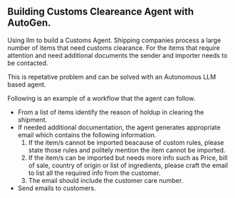 ## Building Customs Cleareance Agent with AutoGen.

Using llm to build a Customs Agent. 
Shipping companies process a large number of items that need customs clearance. For the items that require attention and need additional documents the sender and importer needs to be contacted.

This is repetative problem and can be solved with an Autonomous LLM based agent.

Following is an example of a workflow that the agent can follow.
- From a list of items identify the reason of holdup in clearing the shipment.
- If needed additional documentation, the agent generates appropriate email which contains the following information.
    1. If the item/s cannot be imported beacause of custom rules, please state those rules and politely mention the item cannot be imported.
    2. If the item/s can be imported but needs more info such as Price, bill of sale, country of origin or list of ingredients, please craft the email to list all the 
    required info from the customer.
    3. The email should include the customer care number.
- Send emails to customers.

